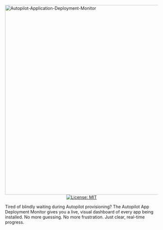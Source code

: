<img width="1536" height="624" alt="Autopilot-Application-Deployment-Monitor" src="https://github.com/user-attachments/assets/46c10bee-f070-45d5-b5aa-bf54980d6583" />

<div align="center">
  <a href="https://opensource.org/licenses/MIT">
    <img src="https://img.shields.io/badge/License-MIT-yellow.svg" alt="License: MIT">
  </a>
</div>

Tired of blindly waiting during Autopilot provisioning? The Autopilot App Deployment Monitor gives you a live, visual dashboard of every app being installed. No more guessing. No more frustration. Just clear, real-time progress.
